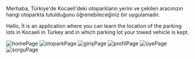 Merhaba, 
Türkiye'de Kocaeli'deki otoparkların yerini ve çekilen aracınızın hangi otoparkta tutulduğunu öğrenebileceğiniz bir uygulamadır.




Hello, 
İt is an application where you can learn the location of the parking lots in Kocaeli in Turkey and in which parking lot your towed vehicle is kept.

![homePage](https://user-images.githubusercontent.com/87472957/185390467-509c0749-7d68-4954-b2a7-16d50016cd4a.jpeg)
![otoparkPage](https://user-images.githubusercontent.com/87472957/185390685-aa82542b-b5d3-4f43-8379-d276dd28d339.jpeg)
![girişPage](https://user-images.githubusercontent.com/87472957/185390463-0a63a179-5c82-49de-978b-6b2152d61b0d.jpeg)
![profilPage](https://user-images.githubusercontent.com/87472957/185390469-816169d2-f257-46b4-bf3e-81812b568627.jpeg)
![üyePage](https://user-images.githubusercontent.com/87472957/185390473-53a80243-35d0-460f-9d5f-d85358d5de9c.jpeg)
![sorguPage](https://user-images.githubusercontent.com/87472957/185390471-93158c44-92a1-4dcf-802f-bdb36430191b.jpeg)

